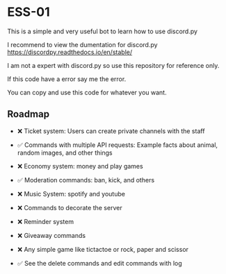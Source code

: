 # ESS-01
This is a simple and very useful bot to learn how to use discord.py

I recommend to view the dumentation for discord.py
https://discordpy.readthedocs.io/en/stable/

I am not a expert with discord.py so use this repository for reference only.

If this code have a error say me the error.

You can copy and use this code for whatever you want.




## Roadmap

- ❌ Ticket system: Users can create private channels with the staff

- ✅ Commands with multiple API requests: Example facts about animal, random images, and other things

- ❌ Economy system: money and play games

- ✅ Moderation commands: ban, kick, and others

- ❌ Music System: spotify and youtube

- ❌ Commands to decorate the server

- ❌ Reminder system

- ❌ Giveaway commands

- ❌ Any simple game like tictactoe or rock, paper and scissor

- ✅ See the delete commands and edit commands with log
